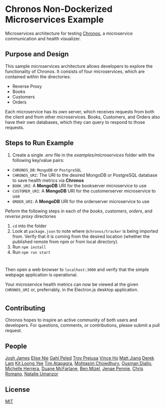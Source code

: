 # Chronos Non-Dockerized Microservices Example

Microservices architecture for testing [Chronos](https://github.com/open-source-labs/Chronos), a microservice communication and health visualizer.

## Purpose and Design
This sample microservices architecture allows developers to explore the functionality of Chronos. It consists of four microservices, which are contained within the directories:
- Reverse Proxy
- Books
- Customers
- Orders

Each microservice has its own server, which receives requests from both the client and from other microservices. Books, Customers, and Orders also have their own databases, which they can query to respond to those requests.

## Steps to Run Example
1. Create a single .env file in the *examples/microservices* folder with the following key/value pairs:
- `CHRONOS_DB`: `MongoDB` or `PostgreSQL`
- `CHRONOS_URI`: The URI to the desired MongoDB or PostgreSQL database to save health metrics via **Chronos**
- `BOOK_URI`: A **MongoDB** URI for the bookserver microservice to use
- `CUSTOMER_URI`: A **MongoDB** URI for the customerserver microservice to use
- `ORDER_URI`:  A **MongoDB** URI for the orderserver microservice to use


Peform the following steps in each of the *books*, *customers*, *orders*, and *reverse proxy* directories
1. `cd` into the folder
2. Look at `package.json` to note where `@chronos/tracker` is being imported from. Verify that it is coming from the desired location (whether the published remote from npm or from local directory).
3. Run `npm install`
4. Run `npm run start`

#
Then open a web browser to `localhost:3000` and verify that the simple webpage application is operational.

Your microservice health metrics can now be viewed at the given `CHRONOS_URI` or, preferrably, in the Electron.js desktop application.
#

## Contributing
Chronos hopes to inspire an active community of both users and developers. For questions, comments, or contributions, please submit a pull request.

## People
[Josh James](https://github.com/joshjames289)
[Elise Nie](https://github.com/elisanie)
[Gahl Peled](https://github.com/GP3-RS)
[Troy Prejusa](https://github.com/tprejusa)
[Vince Ho](https://github.com/hodesza)
[Matt Jiang](https://github.com/mattljiang)
[Derek Lam](https://github.com/DerekQuoc)
[Kit Loong Yee](https://github.com/kitloong1)
[Tim Atapagra](https://github.com/timpagra),
[Mohtasim Chowdhury](https://github.com/mohtasim317),
[Ousman Diallo](https://github.com/Dialloousman),
[Michelle Herrera](https://github.com/mesherrera),
[Duane McFarlane](https://github.com/Duane11003),
[Ben Mizel](https://github.com/ben-mizel),
[Jenae Pennie](https://github.com/jenaepen),
[Chris Romano](https://github.com/robicano22),
[Natalie Umanzor](https://github.com/nmczormick)

## License
[MIT](LICENSE)